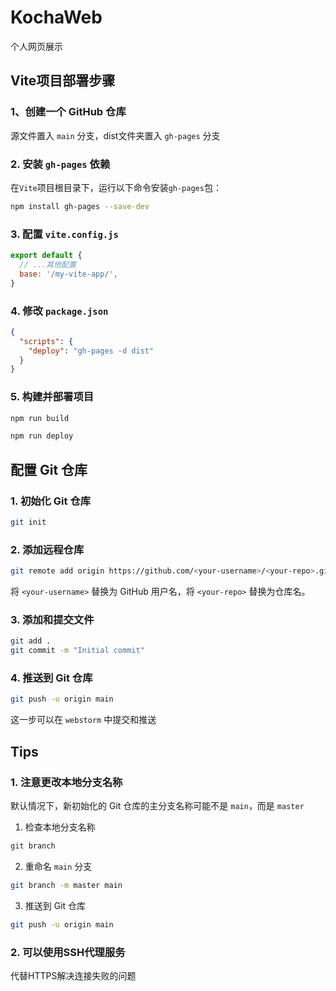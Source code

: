 # KochaWeb

个人网页展示

## Vite项目部署步骤
### 1、创建一个 GitHub 仓库
源文件置入 `main` 分支，dist文件夹置入 `gh-pages` 分支
### 2. 安装 `gh-pages` 依赖
在`Vite`项目根目录下，运行以下命令安装`gh-pages`包：
```bash
npm install gh-pages --save-dev
```
### 3. 配置 `vite.config.js`
```javascript
export default {
  // ...其他配置
  base: '/my-vite-app/',
}
```
### 4. 修改 `package.json`
```json
{
  "scripts": {
    "deploy": "gh-pages -d dist"
  }
}
```
### 5. 构建并部署项目
```bash
npm run build
```
```bash
npm run deploy
```

## 配置 Git 仓库
### 1. 初始化 Git 仓库
```bash
git init
```
### 2. 添加远程仓库
```bash
git remote add origin https://github.com/<your-username>/<your-repo>.git
```
将 `<your-username>` 替换为 GitHub 用户名，将 `<your-repo>` 替换为仓库名。
### 3. 添加和提交文件
```bash
git add .
git commit -m "Initial commit"
```
### 4. 推送到 Git 仓库
```bash
git push -u origin main
```
这一步可以在 `webstorm` 中提交和推送

## Tips
### 1. 注意更改本地分支名称
默认情况下，新初始化的 Git 仓库的主分支名称可能不是 `main`，而是 `master`
1. 检查本地分支名称
```bash
git branch
```
2. 重命名 `main` 分支
```bash
git branch -m master main
```
3. 推送到 Git 仓库
```bash
git push -u origin main
```
### 2. 可以使用SSH代理服务
代替HTTPS解决连接失败的问题